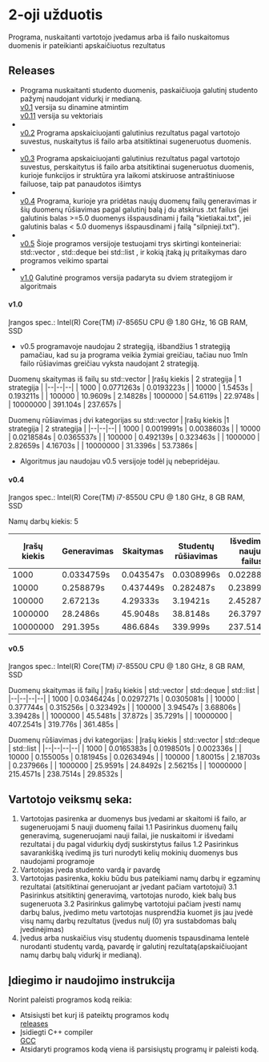 # 2-oji užduotis
Programa, nuskaitanti vartotojo įvedamus arba iš failo nuskaitomus duomenis ir pateikianti apskaičiuotus rezultatus

## Releases
* Programa nuskaitanti studento duomenis, paskaičiuoja galutinį studento pažymį naudojant vidurkį ir medianą.
 <br />[v0.1](https://github.com/gabrielyyytte/2uzd/releases/tag/v0.1) versija su dinamine atmintim
 <br />[v0.11](https://github.com/gabrielyyytte/2uzd/releases/tag/v0.11) versija su vektoriais
* <br />[v0.2](https://github.com/gabrielyyytte/2uzd/releases/tag/v0.2geras) Programa apskaiciuojanti galutinius rezultatus pagal vartotojo suvestus, nuskaitytus iš failo arba atsitiktinai sugeneruotus duomenis.
*  <br />[v0.3](https://github.com/gabrielyyytte/2uzd/releases/tag/v0.3) Programa apskaiciuojanti galutinius rezultatus pagal vartotojo suvestus, perskaitytus iš failo arba atsitiktinai sugeneruotus duomenis, kurioje funkcijos ir struktūra yra laikomi atskiruose antraštiniuose failuose, taip pat panaudotos išimtys
*  <br />[v0.4](https://github.com/gabrielyyytte/2uzd/releases/tag/v0.4) Programa, kurioje yra pridėtas naujų duomenų failų generavimas ir šių duomenų rūšiavimas pagal galutinį balą į du atskirus .txt failus (jei galutinis balas >=5.0 duomenys išspausdinami į failą "kietiakai.txt", jei galutinis balas < 5.0 duomenys išspausdinami į failą "silpnieji.txt"). 
*  <br /> [v0.5](https://github.com/gabrielyyytte/2uzd/releases/tag/v0.51) Šioje programos versijoje testuojami trys skirtingi konteineriai: std::vector <Student>, std::deque <Student> bei std::list <Student>, ir kokią įtaką jų pritaikymas daro programos veikimo spartai
*  <br /> [v1.0](https://github.com/gabrielyyytte/2uzd/releases/tag/v1.0) Galutinė programos versija padaryta su dviem strategijom ir algoritmais
 
#### v1.0
Įrangos spec.: Intel(R) Core(TM) i7-8565U CPU @ 1.80 GHz, 16 GB RAM, SSD
* v0.5 programavoje naudojau 2 strategiją, išbandžius 1 strategiją pamačiau, kad su ja programa veikia žymiai greičiau, tačiau nuo 1mln failo rūšiavimas greičiau vyksta naudojant 2 strategiją.


Duomenų skaitymas iš failų su std::vector
| Įrašų kiekis | 2 strategija | 1 strategija | 
|--|--|--|
| 1000 | 0.0771263s | 0.0193223s | 
| 10000 | 1.5453s | 0.193211s | 
| 100000 | 10.9609s  | 2.14828s 
| 1000000 | 54.6119s | 22.9748s | 
| 10000000 | 391.104s | 237.657s | 


 Duomenų rūšiavimas į dvi kategorijas su std::vector
| Įrašų kiekis |1 strategija | 2 strategija | 
|--|--|--|
| 1000 | 0.0019991s | 0.0038603s | 
| 10000 | 0.0218584s | 0.0365537s | 
| 100000 |  0.492139s  | 0.323463s | 
| 1000000 | 2.82659s | 4.16703s | 
| 10000000 | 31.3396s | 53.7386s | 

* Algoritmus jau naudojau v0.5 versijoje todėl jų nebepridėjau.


#### v0.4
Įrangos spec.: Intel(R) Core(TM) i7-8550U CPU @ 1.80 GHz, 8 GB RAM, SSD

Namų darbų kiekis: 5

| Įrašų kiekis | Generavimas | Skaitymas | Studentų rūšiavimas | Išvedimas į naujus failus| 
|--|--|--|--|--|
| 1000 | 0.0334759s | 0.043547s | 0.0308996s | 0.0228836s |
| 10000 | 0.258879s | 0.437449s | 0.282487s | 0.23899s |
| 100000 | 2.67213s  | 4.29333s | 3.19421s | 2.45287s | 
| 1000000 | 28.2486s | 45.9048s | 38.8148s | 26.3797s |
| 10000000 | 291.395s | 486.684s | 339.999s | 237.5145s | 

#### v0.5
Įrangos spec.: Intel(R) Core(TM) i7-8550U CPU @ 1.80 GHz, 8 GB RAM, SSD

Duomenų skaitymas iš failų
| Įrašų kiekis | std::vector | std::deque | std::list |
|--|--|--|--|
| 1000 | 0.0346424s | 0.0297271s | 0.0305081s | 
| 10000 | 0.377744s | 0.315256s | 0.323492s |
| 100000 | 3.94547s  | 3.68806s | 3.39428s | 
| 1000000 | 45.5481s | 37.872s | 35.7291s | 
| 10000000 | 407.2541s | 319.776s | 361.485s |


 Duomenų rūšiavimas į dvi kategorijas:
| Įrašų kiekis | std::vector | std::deque | std::list |
|--|--|--|--|
| 1000 | 0.0165383s | 0.0198501s | 0.002336s |
| 10000 | 0.155005s | 0.181945s | 0.0263494s |
| 100000 |  1.80015s  | 2.18703s | 0.237966s |
| 1000000 | 25.9591s | 24.8492s | 2.56215s | 
| 10000000 | 215.4571s | 238.7514s | 29.8532s |

## Vartotojo veiksmų seka:

1.  Vartotojas pasirenka ar duomenys bus įvedami ar skaitomi iš failo, ar sugeneruojami 5 nauji duomenų failai
1.1 Pasirinkus duomenų failų generavimą, sugeneruojami nauji failai, jie nuskaitomi ir išvedami rezultatai į du pagal vidurkių dydį suskirstytus failus
1.2 Pasirinkus savarankišką ivedimą jis turi nurodyti kelių mokinių duomenys bus naudojami programoje
2.  Vartotojas įveda studento vardą ir pavardę
3.  Vartotojas pasirenka, kokiu būdu bus pateikiami namų darbų ir egzaminų rezultatai (atsitiktinai generuojant ar įvedant pačiam vartotojui)
3.1 Pasirinkus atsitiktinį generavimą, vartotojas nurodo, kiek balų bus sugeneruota
3.2 Pasirinkus galimybę vartotojui pačiam įvesti namų darbų balus, įvedimo metu vartotojas nusprendžia kuomet jis jau įvedė visų namų darbų rezultatus (įvedus nulį (0) yra sustabdomas balų įvedinėjimas)
4. Įvedus arba nuskaičius visų studentų duomenis tspausdinama lentelė nurodanti studentų vardą, pavardę ir galutinį rezultatą(apskaičiuojant namų darbų balų vidurkį ir medianą).
 
## Įdiegimo ir naudojimo instrukcija 
Norint paleisti programos kodą reikia:
* Atsisiųsti bet kurį iš pateiktų programos kodų
  <br />[releases](https://github.com/gabrielyyytte/2uzd/releases)
* Įsidiegti C++ compiler
  <br />[GCC](https://gcc.gnu.org/)
* Atsidaryti programos kodą viena iš parsisiųstų programų ir paleisti kodą.

